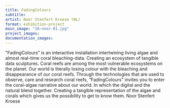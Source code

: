 ```yaml
---
title: FadingColours
subtitle: 
artist: Noor Stenfert Kroese (NL)
format: exhibition-project
main_image: "18-noor-01.jpg"
project_images:
documentation_images:
---
```


"FadingColours” is an interactive installation intertwining living algae and almost real-time coral bleaching-data. Creating an ecosystem of tangible data sculptures. Coral reefs are among the most vulnerable ecosystems on the planet. Our world is literally losing colour with the bleaching and disappearance of our coral reefs. Through the technologies that are used to observe, care and research coral reefs, “FadingColours" invites you to enter the coral-algae narrative about our world. In which the digital and the natural blend together. Creating a tangible representation of the algae and corals which gives us the possibility to get to know them. Noor Stenfert Kroese
